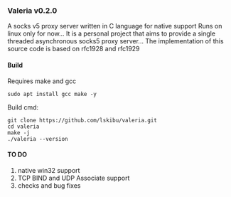 ### Valeria v0.2.0

A socks v5 proxy server written in C language for native support
Runs on linux only for now...
It is a personal project that aims to provide a single threaded asynchronous
socks5 proxy server... 
The implementation of this source code is based on rfc1928 and rfc1929

#### Build
Requires make and gcc 
	
	sudo apt install gcc make -y


Build cmd:
	
	git clone https://github.com/lskibu/valeria.git
	cd valeria
	make -j
	./valeria --version


#### TO DO
1. native win32 support
2. TCP BIND and UDP Associate support
3. checks and bug fixes
